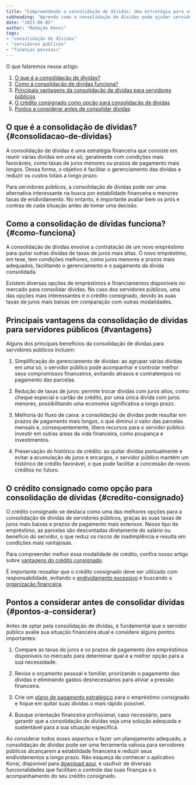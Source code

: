 ```yaml
---
title: "Compreendendo a consolidação de dívidas: Uma estratégia para servidores públicos"
subheading: "Aprenda como a consolidação de dívidas pode ajudar servidores públicos a lidar melhor com suas finanças e reduzir suas dívidas a longo prazo."
date: "2023-06-05"
author: "Redação Konsi"
tags:
- "consolidação de dívidas"
- "servidores públicos"
- "finanças pessoais"
---
```


O que falaremos nesse artigo:
1. [O que é a consolidação de dívidas?](#consolidacao-de-dividas)
2. [Como a consolidação de dívidas funciona?](#como-funciona)
3. [Principais vantagens da consolidação de dívidas para servidores públicos](#vantagens)
4. [O crédito consignado como opção para consolidação de dívidas](#credito-consignado)
5. [Pontos a considerar antes de consolidar dívidas](#pontos-a-considerar)

## O que é a consolidação de dívidas? {#consolidacao-de-dividas}

A consolidação de dívidas é uma estratégia financeira que consiste em reunir várias dívidas em uma só, geralmente com condições mais favoráveis, como taxas de juros menores ou prazos de pagamento mais longos. Dessa forma, o objetivo é facilitar o gerenciamento das dívidas e reduzir os custos totais a longo prazo.

Para servidores públicos, a consolidação de dívidas pode ser uma alternativa interessante na busca por estabilidade financeira e menores taxas de endividamento. No entanto, é importante avaliar bem os prós e contras de cada situação antes de tomar uma decisão.

## Como a consolidação de dívidas funciona? {#como-funciona}

A consolidação de dívidas envolve a contratação de um novo empréstimo para quitar outras dívidas de taxas de juros mais altas. O novo empréstimo, em tese, tem condições melhores, como juros menores e prazos mais adequados, facilitando o gerenciamento e o pagamento da dívida consolidada.

Existem diversas opções de empréstimos e financiamentos disponíveis no mercado para consolidar dívidas. No caso dos servidores públicos, uma das opções mais interessantes é o crédito consignado, devido às suas taxas de juros mais baixas em comparação com outras modalidades.

## Principais vantagens da consolidação de dívidas para servidores públicos {#vantagens}

Alguns dos principais benefícios da consolidação de dívidas para servidores públicos incluem:

1. Simplificação do gerenciamento de dívidas: ao agrupar várias dívidas em uma só, o servidor público pode acompanhar e controlar melhor seus compromissos financeiros, evitando atrasos e contratempos no pagamento das parcelas.

2. Redução de taxas de juros: permite trocar dívidas com juros altos, como cheque especial e cartão de crédito, por uma única dívida com juros menores, possibilitando uma economia significativa a longo prazo.

3. Melhoria do fluxo de caixa: a consolidação de dívidas pode resultar em prazos de pagamento mais longos, o que diminui o valor das parcelas mensais e, consequentemente, libera recursos para o servidor público investir em outras áreas da vida financeira, como poupança e investimentos.

4. Preservação do histórico de crédito: ao quitar dívidas pontualmente e evitar a acumulação de juros e encargos, o servidor público mantém um histórico de crédito favorável, o que pode facilitar a concessão de novos créditos no futuro.

## O crédito consignado como opção para consolidação de dívidas {#credito-consignado}

O crédito consignado se destaca como uma das melhores opções para a consolidação de dívidas de servidores públicos, graças às suas taxas de juros mais baixas e prazos de pagamento mais extensos. Nesse tipo de empréstimo, as parcelas são descontadas diretamente do salário ou benefício do servidor, o que reduz os riscos de inadimplência e resulta em condições mais vantajosas.

Para compreender melhor essa modalidade de crédito, confira nosso artigo sobre [vantagens do crédito consignado](https://konsi.com.br/postagens/vantagens-do-credito-consignado-por-que-escolher).

É importante ressaltar que o crédito consignado deve ser utilizado com responsabilidade, evitando o [endividamento excessivo](https://konsi.com.br/postagens/servidores-publicos-evitar-endividamento) e buscando a [organização financeira](https://konsi.com.br/postagens/5-passos-para-organizar-suas-financas-e-evitar-endividamento).

## Pontos a considerar antes de consolidar dívidas {#pontos-a-considerar}

Antes de optar pela consolidação de dívidas, é fundamental que o servidor público avalie sua situação financeira atual e considere alguns pontos importantes:

1. Compare as taxas de juros e os prazos de pagamento dos empréstimos disponíveis no mercado para determinar qual é a melhor opção para a sua necessidade.

2. Revise o orçamento pessoal e familiar, priorizando o pagamento das dívidas e eliminando gastos desnecessários para aliviar a pressão financeira.

3. Crie um [plano de pagamento estratégico](https://konsi.com.br/postagens/como-criar-um-plano-de-pagamento-estratgico-para-seu-emprstimo-consignado) para o empréstimo consignado e foque em quitar suas dívidas o mais rápido possível.

4. Busque orientação financeira profissional, caso necessário, para garantir que a consolidação de dívidas seja uma solução adequada e sustentável para a sua situação específica.

Ao considerar todos esses aspectos e fazer um planejamento adequado, a consolidação de dívidas pode ser uma ferramenta valiosa para servidores públicos alcançarem a estabilidade financeira e reduzir seus endividamentos a longo prazo. Não esqueça de conhecer o aplicativo Konsi, disponível para [download aqui](https://konsi.com.br/download), e usufruir de diversas funcionalidades que facilitam o controle das suas finanças e o acompanhamento do seu crédito consignado.